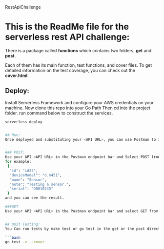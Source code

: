 RestApiChallenge
# This is the ReadMe file for the serverless rest API challenge:
There is a package called **functions** which contains two folders, **get** and **post**. 

Each of them has its main function, test functions, and cover files. To get detailed information on the test coverage, you can check out the **cover.html**.


## Deploy:
Install Serverless Framework and configure your AWS credentials on your machine. Now clone this repo into your Go Path Then cd into the project folder.
run command below to construct the services.

```bash
serverless deploy


## Run:
Once deployed and substituting your <API URL>, you can use Postman to interact with the resulting API, whose results can be confirmed in the DynamoDB console. 


### POST:
Use your API <API URL> in the Postman endpoint bar and Select POST from the list of request types.click on the Body tab and click on raw and select format type as JSON. Now you can insert your request body and press Send.
for example:
 {
  "id": "id22",
  "deviceModel": "d.m451",
  "name": "Sensor",
  "note": "Testing a sensor.",
  "serial": "D0010245"
 }
and you can see the result.

###GET
Use your API <API URL> in the Postman endpoint bar and select GET from the list of request types. Click on the Params tab, enter key (id) and value (id22) and press Send. You can see all information that you posted about the device with id22.


## Unit Testing:
You Can run tests by make test or go test in the get or the post directories.

```bash
go test -v --cover

